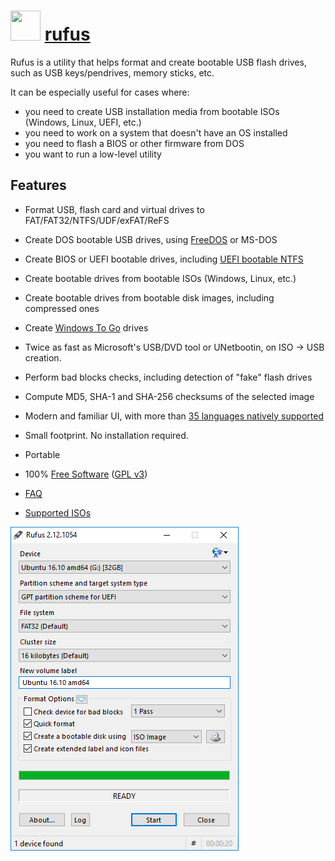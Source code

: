 ﻿# <img src="https://cdn.jsdelivr.net/gh/chocolatey/chocolatey-coreteampackages@5ba787e7d8a8accea514b0d3142c74dcae87f4b7/icons/rufus.png" width="48" height="48"/> [rufus](https://chocolatey.org/packages/rufus)


Rufus is a utility that helps format and create bootable USB flash drives, such as USB keys/pendrives, memory sticks, etc.

It can be especially useful for cases where:

- you need to create USB installation media from bootable ISOs (Windows, Linux, UEFI, etc.)
- you need to work on a system that doesn't have an OS installed
- you need to flash a BIOS or other firmware from DOS
- you want to run a low-level utility

## Features

* Format USB, flash card and virtual drives to FAT/FAT32/NTFS/UDF/exFAT/ReFS
* Create DOS bootable USB drives, using [FreeDOS](http://www.freedos.org/) or MS-DOS
* Create BIOS or UEFI bootable drives, including [UEFI bootable NTFS](https://github.com/pbatard/uefi-ntfs)
* Create bootable drives from bootable ISOs (Windows, Linux, etc.)
* Create bootable drives from bootable disk images, including compressed ones
* Create [Windows To Go](https://en.wikipedia.org/wiki/Windows_To_Go) drives
* Twice as fast as Microsoft's USB/DVD tool or UNetbootin, on ISO -> USB creation.
* Perform bad blocks checks, including detection of "fake" flash drives
* Compute MD5, SHA-1 and SHA-256 checksums of the selected image
* Modern and familiar UI, with more than [35 languages natively supported](https://rufus.akeo.ie/translations)
* Small footprint. No installation required.
* Portable
* 100% [Free Software](http://www.gnu.org/philosophy/free-sw.en.html) ([GPL v3](http://www.gnu.org/licenses/gpl-3.0.en.html))

* [FAQ](https://github.com/pbatard/rufus/wiki/FAQ)
* [Supported ISOs](http://rufus.akeo.ie/#ref2)


![screenshot](screenshot.png)

